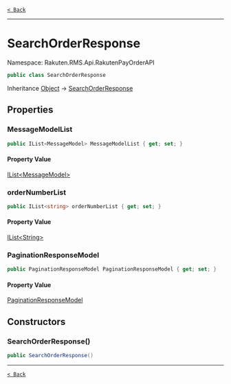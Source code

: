 [`< Back`](./)

---

# SearchOrderResponse

Namespace: Rakuten.RMS.Api.RakutenPayOrderAPI

```csharp
public class SearchOrderResponse
```

Inheritance [Object](https://docs.microsoft.com/en-us/dotnet/api/system.object) → [SearchOrderResponse](./rakuten.rms.api.rakutenpayorderapi.searchorderresponse)

## Properties

### **MessageModelList**

```csharp
public IList<MessageModel> MessageModelList { get; set; }
```

#### Property Value

[IList&lt;MessageModel&gt;](https://docs.microsoft.com/en-us/dotnet/api/system.collections.generic.ilist-1)<br>

### **orderNumberList**

```csharp
public IList<string> orderNumberList { get; set; }
```

#### Property Value

[IList&lt;String&gt;](https://docs.microsoft.com/en-us/dotnet/api/system.collections.generic.ilist-1)<br>

### **PaginationResponseModel**

```csharp
public PaginationResponseModel PaginationResponseModel { get; set; }
```

#### Property Value

[PaginationResponseModel](./rakuten.rms.api.rakutenpayorderapi.paginationresponsemodel)<br>

## Constructors

### **SearchOrderResponse()**

```csharp
public SearchOrderResponse()
```

---

[`< Back`](./)
